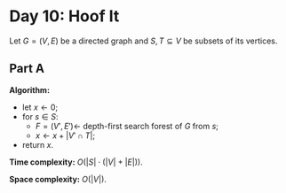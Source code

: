<!-- day10.md -->
<!-- Copyright (c) 2024-2025 Ishan Pranav -->
<!-- Licensed under the MIT license. -->

<!-- Hoof It -->

# Day 10: Hoof It

Let $G=(V,E)$ be a directed graph and $S,T\subseteq V$ be subsets of its
vertices.

## Part A

**Algorithm:**

* let $x\leftarrow 0$;
* for $s\in S$:
  * $F=(V',E')\leftarrow$ depth-first search forest of $G$ from $s$;
  * $x\leftarrow x+\lvert V'\cap T\rvert$;
* return $x$.

**Time complexity:** $O(\lvert S\rvert\cdot(\lvert V\rvert+\lvert E\rvert))$.

**Space complexity:** $O(\lvert V\rvert)$.
